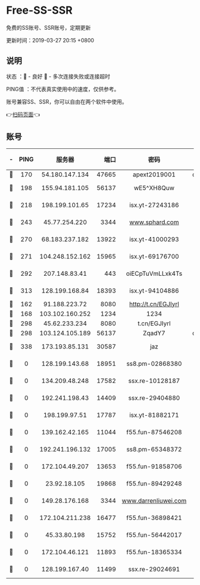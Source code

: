 # Free-SS-SSR

免费的SS账号、SSR账号，定期更新

更新时间：2019-03-27 20:15 +0800

## 说明

状态     ：🙂 - 良好 🙁 - 多次连接失败或连接超时

PING值   ：不代表真实使用中的速度，仅供参考。

账号兼容SS、SSR，你可以自由在两个软件中使用。

👉[扫码页面](https://liesauer.github.io/Free-SS-SSR/)👈

## 账号

|-|PING|服务器|端口|密码|加密方式|区域|
|:----:|:----:|:-----:|-----:|:----:|:----:|:----:|
|🙂|170|54.180.147.134|47665|apext2019001|chacha20|KR|
|🙂|198|155.94.181.105|56137|wE5^XH8Quw|aes-256-cfb|US|
|🙂|218|198.199.101.65|17234|isx.yt-27243186|aes-256-cfb|US|
|🙂|243|45.77.254.220|3344|www.sphard.com|aes-256-cfb|SG|
|🙂|270|68.183.237.182|13922|isx.yt-41000293|aes-256-cfb|SG|
|🙂|271|104.248.152.162|15965|isx.yt-69176700|aes-256-cfb|SG|
|🙂|292|207.148.83.41|443|oiECpTuVmLLxk4Ts|aes-256-cfb|AU|
|🙂|313|128.199.168.84|18393|isx.yt-94104886|aes-256-cfb|SG|
|🙂|162|91.188.223.72|8080|http://t.cn/EGJIyrl|rc4-md5|RU|
|🙂|168|103.102.160.252|1234|1234|rc4-md5|JP|
|🙂|298|45.62.233.234|8080|t.cn/EGJIyrl|rc4-md5|CA|
|🙂|298|103.124.105.189|56137|ZqadY7|chacha20|US|
|🙂|338|173.193.85.131|30587|jaz|aes-256-cfb|US|
|🙁|0|128.199.143.68|18951|ss8.pm-02868380|aes-256-cfb|SG|
|🙁|0|134.209.48.248|17582|ssx.re-10128187|aes-256-cfb|US|
|🙁|0|192.241.198.43|14409|ssx.re-29404880|aes-256-cfb|US|
|🙁|0|198.199.97.51|17787|isx.yt-81882171|aes-256-cfb|US|
|🙁|0|139.162.42.165|11044|f55.fun-87546208|aes-256-cfb|SG|
|🙁|0|192.241.196.132|17005|ss8.pm-65348372|aes-256-cfb|US|
|🙁|0|172.104.49.207|13653|f55.fun-91858706|aes-256-cfb|SG|
|🙁|0|23.92.18.105|19868|f55.fun-89429248|aes-256-cfb|US|
|🙁|0|149.28.176.168|3344|www.darrenliuwei.com|aes-256-cfb|AU|
|🙁|0|172.104.211.238|16477|f55.fun-36898421|aes-256-cfb|US|
|🙁|0|45.33.80.198|15752|f55.fun-56442017|aes-256-cfb|US|
|🙁|0|172.104.46.121|11893|f55.fun-18365334|aes-256-cfb|SG|
|🙁|0|128.199.167.40|11499|ssx.re-29024691|aes-256-cfb|SG|
